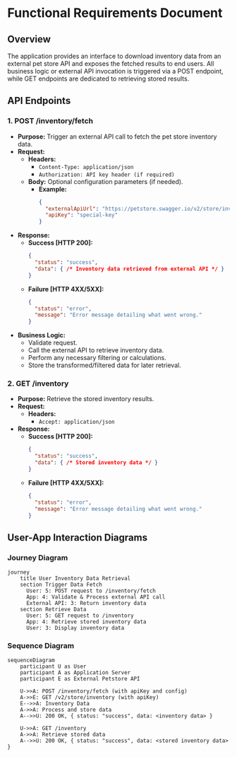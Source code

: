 # Functional Requirements Document

## Overview

The application provides an interface to download inventory data from an external pet store API and exposes the fetched results to end users. All business logic or external API invocation is triggered via a POST endpoint, while GET endpoints are dedicated to retrieving stored results.

## API Endpoints

### 1. POST /inventory/fetch
- **Purpose:** Trigger an external API call to fetch the pet store inventory data.
- **Request:**
  - **Headers:** 
    - `Content-Type: application/json`
    - `Authorization: API key header (if required)`
  - **Body:** Optional configuration parameters (if needed).
    - **Example:**
      ```json
      {
        "externalApiUrl": "https://petstore.swagger.io/v2/store/inventory",
        "apiKey": "special-key"
      }
      ```
- **Response:**
  - **Success [HTTP 200]:**
    ```json
    {
      "status": "success",
      "data": { /* Inventory data retrieved from external API */ }
    }
    ```
  - **Failure [HTTP 4XX/5XX]:**
    ```json
    {
      "status": "error",
      "message": "Error message detailing what went wrong."
    }
    ```
- **Business Logic:**  
  - Validate request.
  - Call the external API to retrieve inventory data.
  - Perform any necessary filtering or calculations.
  - Store the transformed/filtered data for later retrieval.

### 2. GET /inventory
- **Purpose:** Retrieve the stored inventory results.
- **Request:**
  - **Headers:**  
    - `Accept: application/json`
- **Response:**
  - **Success [HTTP 200]:**
    ```json
    {
      "status": "success",
      "data": { /* Stored inventory data */ }
    }
    ```
  - **Failure [HTTP 4XX/5XX]:**
    ```json
    {
      "status": "error",
      "message": "Error message detailing what went wrong."
    }
    ```

## User-App Interaction Diagrams

### Journey Diagram
```mermaid
journey
    title User Inventory Data Retrieval
    section Trigger Data Fetch
      User: 5: POST request to /inventory/fetch
      App: 4: Validate & Process external API call
      External API: 3: Return inventory data
    section Retrieve Data
      User: 5: GET request to /inventory
      App: 4: Retrieve stored inventory data
      User: 3: Display inventory data
```

### Sequence Diagram
```mermaid
sequenceDiagram
    participant U as User
    participant A as Application Server
    participant E as External Petstore API

    U->>A: POST /inventory/fetch (with apiKey and config)
    A->>E: GET /v2/store/inventory (with apiKey)
    E-->>A: Inventory Data
    A->>A: Process and store data
    A-->>U: 200 OK, { status: "success", data: <inventory data> }

    U->>A: GET /inventory
    A->>A: Retrieve stored data
    A-->>U: 200 OK, { status: "success", data: <stored inventory data> }
```